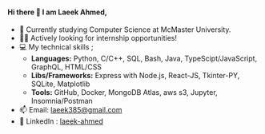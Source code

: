 #### Hi there 👋 I am Laeek Ahmed,

- 🔭 Currently studying Computer Science at McMaster University.
- 🧑‍💻 Actively looking for internship opportunities!
- 💻 My technical skills ;  
    - **Languages:**  Python, C/C++, SQL, Bash, Java, TypeScipt/JavaScript, GraphQL, HTML/CSS  
    - **Libs/Frameworks:** Express with Node.js, React-JS, Tkinter-PY, SQLite, Matplotlib   
    - **Tools:** GitHub, Docker, MongoDB Atlas, aws s3, Jupyter, Insomnia/Postman
- 📫 Email: [laeek385@gmail.com](mailto:laeek385@gmail.com)
- 🌿 LinkedIn : [laeek-ahmed](https://www.linkedin.com/in/laeek-ahmed-shaikh/)

